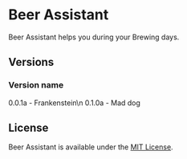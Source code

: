 # Beer Assistant
Beer Assistant helps you during your Brewing days.

## Versions
### Version name
0.0.1a - Frankenstein\n
0.1.0a - Mad dog

## License
Beer Assistant is available under the [MIT License](https://opensource.org/licenses/MIT).